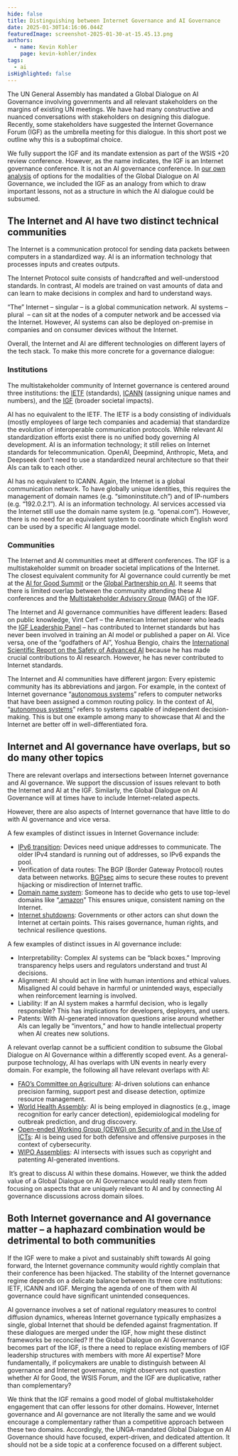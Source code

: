 ```yaml
---
hide: false
title: Distinguishing between Internet Governance and AI Governance
date: 2025-01-30T14:16:06.044Z
featuredImage: screenshot-2025-01-30-at-15.45.13.png
authors:
  - name: Kevin Kohler
    page: kevin-kohler/index
tags:
  - ai
isHighlighted: false
---
```

The UN General Assembly has mandated a Global Dialogue on AI Governance involving governments and all relevant stakeholders on the margins of existing UN meetings. We have had many constructive and nuanced conversations with stakeholders on designing this dialogue. Recently, some stakeholders have suggested the Internet Governance Forum (IGF) as the umbrella meeting for this dialogue. In this short post we outline why this is a suboptimal choice. 

We fully support the IGF and its mandate extension as part of the WSIS +20 review conference. However, as the name indicates, the IGF is an Internet governance conference. It is not an AI governance conference. In [our own analysis](https://www.simoninstitute.ch/blog/post/blueprints-design-options-for-the-independent-international-scientific-panel-on-ai-and-the-global-dialogue-on-ai-governance/) of options for the modalities of the Global Dialogue on AI Governance, we included the IGF as an analogy from which to draw important lessons, not as a structure in which the AI dialogue could be subsumed. 

## The Internet and AI have two distinct technical communities

The Internet is a communication protocol for sending data packets between computers in a standardized way. AI is an information technology that processes inputs and creates outputs.

The Internet Protocol suite consists of handcrafted and well-understood standards. In contrast, AI models are trained on vast amounts of data and can learn to make decisions in complex and hard to understand ways. 

“The” Internet – singular – is a global communication network. AI systems – plural  – can sit at the nodes of a computer network and be accessed via the Internet. However, AI systems can also be deployed on-premise in companies and on consumer devices without the Internet.

Overall, the Internet and AI are different technologies on different layers of the tech stack. To make this more concrete for a governance dialogue:

### Institutions

The multistakeholder community of Internet governance is centered around three institutions: the [IETF](https://en.wikipedia.org/wiki/Internet_Engineering_Task_Force) (standards), [ICANN](https://en.wikipedia.org/wiki/ICANN) (assigning unique names and numbers), and the [IGF](https://en.wikipedia.org/wiki/Internet_Governance_Forum) (broader societal impacts).

AI has no equivalent to the IETF. The IETF is a body consisting of individuals (mostly employees of large tech companies and academia) that standardize the evolution of interoperable communication protocols. While relevant AI standardization efforts exist there is no unified body governing AI development. AI is an information technology; it still relies on Internet standards for telecommunication. OpenAI, Deepmind, Anthropic, Meta, and Deepseek don’t need to use a standardized neural architecture so that their AIs can talk to each other.

AI has no equivalent to ICANN. Again, the Internet is a global communication network. To have globally unique identities, this requires the management of domain names (e.g. “simoninstitute.ch”) and of IP-numbers (e.g. “192.0.2.1”). AI is an information technology. AI services accessed via the Internet still use the domain name system (e.g. “openai.com”). However, there is no need for an equivalent system to coordinate which English word can be used by a specific AI language model.

### Communities

The Internet and AI communities meet at different conferences. The IGF is a multistakeholder summit on broader societal implications of the Internet. The closest equivalent community for AI governance could currently be met at the [AI for Good Summit](https://aiforgood.itu.int/) or the [Global Partnership on AI](https://gpai.ai/). It seems that there is limited overlap between the community attending these AI conferences and the [Multistakeholder Advisory Group](https://www.intgovforum.org/en/content/mag-2025-members) (MAG) of the IGF.

The Internet and AI governance communities have different leaders: Based on public knowledge, Vint Cerf – the American Internet pioneer who leads the [IGF Leadership Panel](https://www.un.org/sg/en/content/sg/personnel-appointments/2022-08-16/internet-governance-forum-leadership-panel%C2%A0) – has contributed to Internet standards but has never been involved in training an AI model or published a paper on AI. Vice versa, one of the “godfathers of AI”, Yoshua Bengio, chairs the [International Scientific Report on the Safety of Advanced AI](https://assets.publishing.service.gov.uk/media/679a0c48a77d250007d313ee/International_AI_Safety_Report_2025_accessible_f.pdf) because he has made crucial contributions to AI research. However, he has never contributed to Internet standards.

The Internet and AI communities have different jargon: Every epistemic community has its abbreviations and jargon. For example, in the context of Internet governance “[autonomous systems](https://en.wikipedia.org/wiki/Autonomous_system_(Internet))” refers to computer networks that have been assigned a common routing policy. In the context of AI, “[autonomous systems](https://en.wikipedia.org/wiki/Autonomous_agent)” refers to systems capable of independent decision-making. This is but one example among many to showcase that AI and the Internet are better off in well-differentiated fora.

## Internet and AI governance have overlaps, but so do many other topics

There are relevant overlaps and intersections between Internet governance and AI governance. We support the discussion of issues relevant to both the Internet and AI at the IGF. Similarly, the Global Dialogue on AI Governance will at times have to include Internet-related aspects.

However, there are also aspects of Internet governance that have little to do with AI governance and vice versa. 

A few examples of distinct issues in Internet Governance include:

* [IPv6 transition](https://en.wikipedia.org/wiki/IPv6_transition_mechanism): Devices need unique addresses to communicate. The older IPv4 standard is running out of addresses, so IPv6 expands the pool.
* Verification of data routes: The BGP (Border Gateway Protocol) routes data between networks. [BGPsec](https://en.wikipedia.org/wiki/BGPsec) aims to secure these routes to prevent hijacking or misdirection of Internet traffic.
* [Domain name system](https://en.wikipedia.org/wiki/Domain_Name_System): Someone has to decide who gets to use top-level domains like “[.amazon](https://www.bbc.com/news/business-47794353)” This ensures unique, consistent naming on the Internet.
* [Internet shutdowns](https://documents.un.org/doc/undoc/gen/g22/341/55/pdf/g2234155.pdf): Governments or other actors can shut down the Internet at certain points. This raises governance, human rights, and technical resilience questions.

A few examples of distinct issues in AI governance include:

* Interpretability: Complex AI systems can be “black boxes.” Improving transparency helps users and regulators understand and trust AI decisions.
* Alignment: AI should act in line with human intentions and ethical values. Misaligned AI could behave in harmful or unintended ways, especially when reinforcement learning is involved.
* Liability: If an AI system makes a harmful decision, who is legally responsible? This has implications for developers, deployers, and users.
* Patents: With AI-generated innovation questions arise around whether AIs can legally be “inventors,” and how to handle intellectual property when AI creates new solutions. 

A relevant overlap cannot be a sufficient condition to subsume the Global Dialogue on AI Governance within a differently scoped event. As a general-purpose technology, AI has overlaps with UN events in nearly every domain. For example, the following all have relevant overlaps with AI:

* [FAO’s Committee on Agriculture](https://www.fao.org/coag/en): AI-driven solutions can enhance precision farming, support pest and disease detection, optimize resource management.
* [World Health Assembly](https://www.who.int/about/governance/world-health-assembly): AI is being employed in diagnostics (e.g., image recognition for early cancer detection), epidemiological modeling for outbreak prediction, and drug discovery.
* [Open-ended Working Group (OEWG) on Security of and in the Use of ICTs](https://dig.watch/processes/un-gge): AI is being used for both defensive and offensive purposes in the context of cybersecurity.
* [WIPO Assemblies](https://www.wipo.int/en/web/assemblies): AI intersects with issues such as copyright and patenting AI-generated inventions.

 It’s great to discuss AI within these domains. However, we think the added value of a Global Dialogue on AI Governance would really stem from focusing on aspects that are uniquely relevant to AI and by connecting AI governance discussions across domain siloes.

## Both Internet governance and AI governance matter – a haphazard combination would be detrimental to both communities

If the IGF were to make a pivot and sustainably shift towards AI going forward, the Internet governance community would rightly complain that their conference has been hijacked. The stability of the Internet governance regime depends on a delicate balance between its three core institutions: IETF, ICANN and IGF. Merging the agenda of one of them with AI governance could have significant unintended consequences.

AI governance involves a set of national regulatory measures to control diffusion dynamics, whereas Internet governance typically emphasizes a single, global Internet that should be defended against fragmentation. If these dialogues are merged under the IGF, how might these distinct frameworks be reconciled? If the Global Dialogue on AI Governance becomes part of the IGF, is there a need to replace existing members of IGF leadership structures with members with more AI expertise? More fundamentally, if policymakers are unable to distinguish between AI governance and Internet governance, might observers not question whether AI for Good, the WSIS Forum, and the IGF are duplicative, rather than complementary?

We think that the IGF remains a good model of global multistakeholder engagement that can offer lessons for other domains. However, Internet governance and AI governance are not literally the same and we would encourage a complementary rather than a competitive approach between these two domains. Accordingly, the UNGA-mandated Global Dialogue on AI Governance should have focused, expert-driven, and dedicated attention. It should not be a side topic at a conference focused on a different subject.